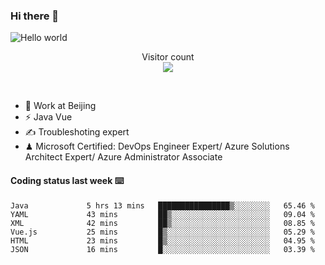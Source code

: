 ### Hi there 👋

<img src="https://raw.githubusercontent.com/sagar-viradiya/sagar-viradiya/master/resources/banner.png" alt="Hello world">
<p align="center"> 
  Visitor count<br/>
  <img src="https://profile-counter.glitch.me/youszoe/count.svg" />
</p>
<br/>

- 🍻 Work at Beijing 
- ⚡ Java Vue
- ✍️ Troubleshoting expert
- ♟  Microsoft Certified: DevOps Engineer Expert/ Azure Solutions Architect Expert/ Azure Administrator Associate

#### Coding status last week ⌨️

<!--START_SECTION:waka-->

```text
Java             5 hrs 13 mins   ████████████████▒░░░░░░░░   65.46 %
YAML             43 mins         ██▒░░░░░░░░░░░░░░░░░░░░░░   09.04 %
XML              42 mins         ██▒░░░░░░░░░░░░░░░░░░░░░░   08.85 %
Vue.js           25 mins         █▒░░░░░░░░░░░░░░░░░░░░░░░   05.29 %
HTML             23 mins         █▒░░░░░░░░░░░░░░░░░░░░░░░   04.95 %
JSON             16 mins         █░░░░░░░░░░░░░░░░░░░░░░░░   03.39 %
```

<!--END_SECTION:waka-->

<br/>
<center><img src="http://ghchart.rshah.org/409ba5/yousazoe" alt="" /></center>


